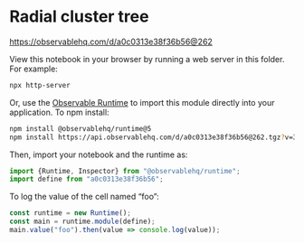 # Radial cluster tree

https://observablehq.com/d/a0c0313e38f36b56@262

View this notebook in your browser by running a web server in this folder. For
example:

~~~sh
npx http-server
~~~

Or, use the [Observable Runtime](https://github.com/observablehq/runtime) to
import this module directly into your application. To npm install:

~~~sh
npm install @observablehq/runtime@5
npm install https://api.observablehq.com/d/a0c0313e38f36b56@262.tgz?v=3
~~~

Then, import your notebook and the runtime as:

~~~js
import {Runtime, Inspector} from "@observablehq/runtime";
import define from "a0c0313e38f36b56";
~~~

To log the value of the cell named “foo”:

~~~js
const runtime = new Runtime();
const main = runtime.module(define);
main.value("foo").then(value => console.log(value));
~~~
